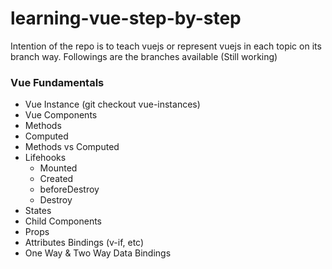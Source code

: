 # learning-vue-step-by-step

Intention of the repo is to teach vuejs or represent vuejs in each topic on its branch way.
Followings are the branches available (Still working)

### Vue Fundamentals

- Vue Instance (git checkout vue-instances)
- Vue Components
- Methods
- Computed
- Methods vs Computed
- Lifehooks
  - Mounted
  - Created
  - beforeDestroy
  - Destroy
- States
- Child Components
- Props
- Attributes Bindings (v-if, etc)
- One Way & Two Way Data Bindings
